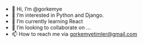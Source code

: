 - 👋 Hi, I’m @gorkemye
- 👀 I’m interested in Python and Django.
- 🌱 I’m currently learning React
- 💞️ I’m looking to collaborate on ...
- 📫 How to reach me via gorkemyetimler@gmail.com

<!---
gorkemye/gorkemye is a ✨ special ✨ repository because its `README.md` (this file) appears on your GitHub profile.
You can click the Preview link to take a look at your changes.
--->
